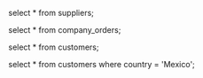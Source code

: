 select * from suppliers;

select * from company_orders;

select * from customers;

select * from customers where country = 'Mexico';
